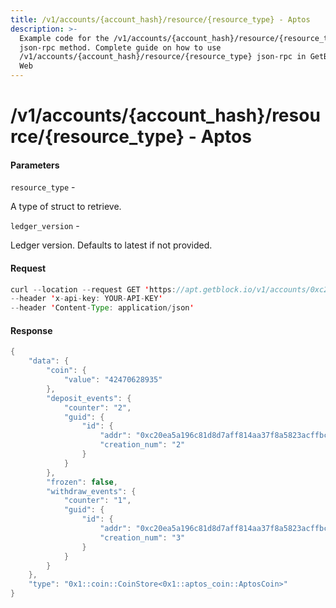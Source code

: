 ```yaml
---
title: /v1/accounts/{account_hash}/resource/{resource_type} - Aptos
description: >-
  Example code for the /v1/accounts/{account_hash}/resource/{resource_type}
  json-rpc method. Сomplete guide on how to use
  /v1/accounts/{account_hash}/resource/{resource_type} json-rpc in GetBlock.io
  Web
---
```


# /v1/accounts/{account\_hash}/resource/{resource\_type} - Aptos

#### Parameters

`resource_type` -

A type of struct to retrieve.

`ledger_version` -

Ledger version. Defaults to latest if not provided.

#### Request

```java
curl --location --request GET 'https://apt.getblock.io/v1/accounts/0xc20ea5a196c81d8d7aff814aa37f8a5823acffbc4193efd3b2aafc9ef2803255/resource/0x1::coin::CoinStore<0x1::aptos_coin::AptosCoin>?resource_type=0x1::coin::CoinStore<0x1::aptos_coin::AptosCoin>' 
--header 'x-api-key: YOUR-API-KEY' 
--header 'Content-Type: application/json' 
```

#### Response

```java
{
    "data": {
        "coin": {
            "value": "42470628935"
        },
        "deposit_events": {
            "counter": "2",
            "guid": {
                "id": {
                    "addr": "0xc20ea5a196c81d8d7aff814aa37f8a5823acffbc4193efd3b2aafc9ef2803255",
                    "creation_num": "2"
                }
            }
        },
        "frozen": false,
        "withdraw_events": {
            "counter": "1",
            "guid": {
                "id": {
                    "addr": "0xc20ea5a196c81d8d7aff814aa37f8a5823acffbc4193efd3b2aafc9ef2803255",
                    "creation_num": "3"
                }
            }
        }
    },
    "type": "0x1::coin::CoinStore<0x1::aptos_coin::AptosCoin>"
}
```
